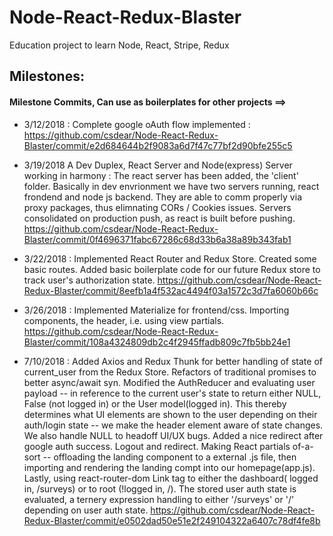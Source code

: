 # Node-React-Redux-Blaster
Education project to learn Node, React, Stripe, Redux

## Milestones: 
#### Milestone Commits, Can use as boilerplates for other projects ==> 
-  3/12/2018 : Complete google oAuth flow implemented : https://github.com/csdear/Node-React-Redux-Blaster/commit/e2d684644b2f9083a6d7f47c77bf2d90bfe255c5

-  3/19/2018 A Dev Duplex, React Server and Node(express) Server working in harmony : The react server has been added, the 'client' folder.  Basically in dev envrionment we have two servers running, react frondend and node js backend.  They are able to comm properly via proxy packages, thus elimnating CORs / Cookies issues.  Servers consolidated on production push, as react is built before pushing.  
	https://github.com/csdear/Node-React-Redux-Blaster/commit/0f4696371fabc67286c68d33b6a38a89b343fab1

-  3/22/2018 :  Implemented React Router and Redux Store.  Created some basic routes. Added basic boilerplate code for our future Redux store to track user's authorization state.  https://github.com/csdear/Node-React-Redux-Blaster/commit/8eefb1a4f532ac4494f03a1572c3d7fa6060b66c


-  3/26/2018 :  Implemented Materialize for frontend/css.  Importing components, the header, i.e. using view partials. 
https://github.com/csdear/Node-React-Redux-Blaster/commit/108a4324809db2c4f2945ffadb809c7fb5bb24e1

-  7/10/2018 :  Added Axios and Redux Thunk for better handling of state of current_user from the Redux Store.  Refactors of traditional promises to better async/await syn. Modified the AuthReducer and evaluating user payload -- in reference to the current user's state to return either NULL, False (not logged in) or the User model(logged in). This thereby determines what UI elements are shown to the user depending on their auth/login state -- we make the header element aware of state changes. We also handle NULL to headoff UI/UX bugs. Added a nice redirect after google auth success. Logout and redirect. Making React partials of-a-sort -- offloading the landing component to a external .js file, then importing and rendering the landing compt into our homepage(app.js). Lastly, using react-router-dom Link tag to either the dashboard( logged in, /surveys) or to root (!logged in, /).  The stored user auth state is evaluated, a ternery expression handling to either '/surveys' or '/' depending on user auth state.
https://github.com/csdear/Node-React-Redux-Blaster/commit/e0502dad50e51e2f249104322a6407c78df4fe8b

